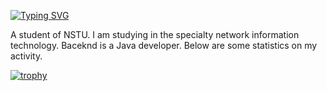 [![Typing SVG](https://readme-typing-svg.herokuapp.com?color=%2336BCF7&lines=Hi+,+i'm+Artem)](https://git.io/typing-svg)

A student of NSTU. I am studying in the specialty network information technology. Baceknd is a Java developer. Below are some statistics on my activity.

[![trophy](https://github-profile-trophy.vercel.app/?username=DarlingInSteam)](https://github.com/ryo-ma/github-profile-trophy)
